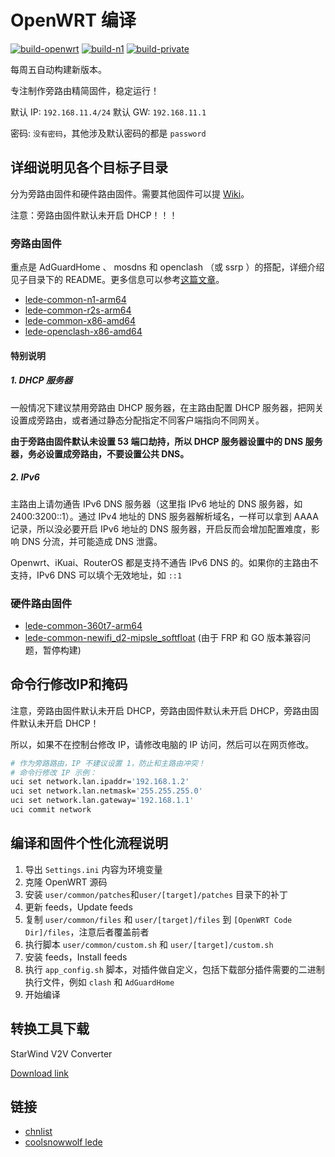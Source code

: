 # OpenWRT 编译

[![build-openwrt](https://github.com/alecthw/openwrt-actions/actions/workflows/build-openwrt.yml/badge.svg)](https://github.com/alecthw/openwrt-actions/actions/workflows/build-openwrt.yml)
[![build-n1](https://github.com/alecthw/openwrt-actions/actions/workflows/build-n1.yml/badge.svg)](https://github.com/alecthw/openwrt-actions/actions/workflows/build-n1.yml)
[![build-private](https://github.com/alecthw/openwrt-actions/actions/workflows/build-private.yml/badge.svg)](https://github.com/alecthw/openwrt-actions/actions/workflows/build-private.yml)

每周五自动构建新版本。

专注制作旁路由精简固件，稳定运行！

默认 IP: `192.168.11.4/24`
默认 GW: `192.168.11.1`

密码: `没有密码`，其他涉及默认密码的都是 `password`

## 详细说明见各个目标子目录

分为旁路由固件和硬件路由固件。需要其他固件可以提 [Wiki](https://github.com/alecthw/openwrt-actions/wiki)。

注意：旁路由固件默认未开启 DHCP！！！

### 旁路由固件

重点是 AdGuardHome 、 mosdns 和 openclash （或 ssrp ）的搭配，详细介绍见子目录下的 README。更多信息可以参考[这篇文章](https://alecthw.github.io/p/2023/11/fuck-gfw/)。

- [lede-common-n1-arm64](user/lede-common-n1-arm64/README.md)
- [lede-common-r2s-arm64](user/lede-common-r2s-arm64/README.md)
- [lede-common-x86-amd64](user/lede-common-x86-amd64/README.md)
- [lede-openclash-x86-amd64](user/lede-openclash-x86-amd64/README.md)

#### 特别说明

##### 1. DHCP 服务器

一般情况下建议禁用旁路由 DHCP 服务器，在主路由配置 DHCP 服务器，把网关设置成旁路由，或者通过静态分配指定不同客户端指向不同网关。

**由于旁路由固件默认未设置 53 端口劫持，所以 DHCP 服务器设置中的 DNS 服务器，务必设置成旁路由，不要设置公共 DNS。**

##### 2. IPv6

主路由上请勿通告 IPv6 DNS 服务器（这里指 IPv6 地址的 DNS 服务器，如 2400:3200::1）。通过 IPv4 地址的 DNS 服务器解析域名，一样可以拿到 AAAA 记录，所以没必要开启 IPv6 地址的 DNS 服务器，开启反而会增加配置难度，影响 DNS 分流，并可能造成 DNS 泄露。

Openwrt、iKuai、RouterOS 都是支持不通告 IPv6 DNS 的。如果你的主路由不支持，IPv6 DNS 可以填个无效地址，如 `::1`

### 硬件路由固件

- [lede-common-360t7-arm64](user/lede-common-360t7-arm64/README.md)
- [lede-common-newifi_d2-mipsle_softfloat](user/lede-common-newifi_d2-mipsle_softfloat/README.md) (由于 FRP 和 GO 版本兼容问题，暂停构建)

## 命令行修改IP和掩码

注意，旁路由固件默认未开启 DHCP，旁路由固件默认未开启 DHCP，旁路由固件默认未开启 DHCP！

所以，如果不在控制台修改 IP，请修改电脑的 IP 访问，然后可以在网页修改。

```bash
# 作为旁路路由，IP 不建议设置 1，防止和主路由冲突！
# 命令行修改 IP 示例：
uci set network.lan.ipaddr='192.168.1.2'
uci set network.lan.netmask='255.255.255.0'
uci set network.lan.gateway='192.168.1.1'
uci commit network
```

## 编译和固件个性化流程说明

1. 导出 `Settings.ini` 内容为环境变量
2. 克隆 OpenWRT 源码
3. 安装 `user/common/patches`和`user/[target]/patches` 目录下的补丁
4. 更新 feeds，Update feeds
5. 复制 `user/common/files` 和 `user/[target]/files` 到 `[OpenWRT Code Dir]/files`，注意后者覆盖前者
6. 执行脚本 `user/common/custom.sh` 和 `user/[target]/custom.sh`
7. 安装 feeds，Install feeds
8. 执行 `app_config.sh` 脚本，对插件做自定义，包括下载部分插件需要的二进制执行文件，例如 `clash` 和 `AdGuardHome`
9. 开始编译

## 转换工具下载

StarWind V2V Converter

[Download link](https://www.starwindsoftware.com/tmplink/starwindconverter.exe)


## 链接

- [chnlist](https://github.com/alecthw/chnlist)
- [coolsnowwolf lede](https://github.com/coolsnowwolf/lede)

